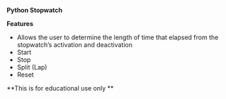 **Python Stopwatch**

**Features**

- Allows the user to determine the length of time that elapsed from the stopwatch’s activation and deactivation
- Start
- Stop
- Split (Lap)
- Reset

**This is for educational use only **
